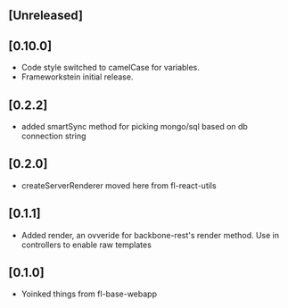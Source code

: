 
## [Unreleased]
  

## [0.10.0]
 - Code style switched to camelCase for variables. 
 - Frameworkstein initial release.

## [0.2.2]
 - added smartSync method for picking mongo/sql based on db connection string

## [0.2.0]
 - createServerRenderer moved here from fl-react-utils

## [0.1.1]
 - Added render, an ovveride for backbone-rest's render method. Use in controllers to enable raw templates

## [0.1.0]
 - Yoinked things from fl-base-webapp
